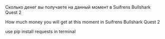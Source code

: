 Сколько денег вы получаете на данный момент в Suifrens Bullshark Quest 2

How much money you will get at this moment in Suifrens Bullshark Quest 2

use
pip install requests
in terminal
